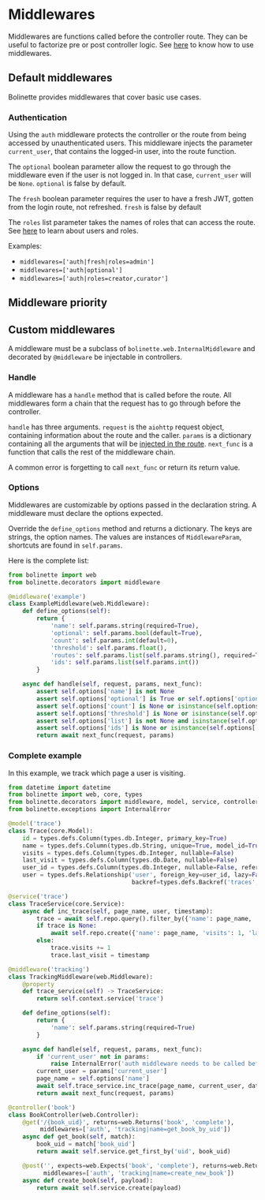 # Middlewares

Middlewares are functions called before the controller route.
They can be useful to factorize pre or post controller logic.
See [here](./controllers.md#using-middlewares) to know how to use middlewares.

## Default middlewares

Bolinette provides middlewares that cover basic use cases.

### Authentication

Using the `auth` middleware protects the controller or the route from being accessed by unauthenticated users.
This middleware injects the parameter `current_user`, that contains the logged-in user, into the route function.

The `optional` boolean parameter allow the request to go through the middleware even if the user is not logged in.
In that case, `current_user` will be `None`.
`optional` is false by default.

The `fresh` boolean parameter requires the user to have a fresh JWT, gotten from the login route, not refreshed.
`fresh` is false by default

The `roles` list parameter takes the names of roles that can access the route.
See [here](./authentication.md) to learn about users and roles.

Examples:
- `middlewares=['auth|fresh|roles=admin']`
- `middlewares=['auth|optional']`
- `middlewares=['auth|roles=creator,curator']`

## Middleware priority

## Custom middlewares

A middleware must be a subclass of `bolinette.web.InternalMiddleware` and decorated by `@middleware` be injectable
in controllers.

### Handle

A middleware has a `handle` method that is called before the route.
All middlewares form a chain that the request has to go through before the controller.

`handle` has three arguments.
`request` is the `aiohttp` request object, containing information about the route and the caller.
`params` is a dictionary containing all the arguments that will be
[injected in the route](./controllers.md#injected-parameters).
`next_func` is a function that calls the rest of the middleware chain.

A common error is forgetting to call `next_func` or return its return value.

### Options

Middlewares are customizable by options passed in the declaration string.
A middleware must declare the options expected.

Override the `define_options` method and returns a dictionary.
The keys are strings, the option names.
The values are instances of `MiddlewareParam`, shortcuts are found in `self.params`.

Here is the complete list:

```python
from bolinette import web
from bolinette.decorators import middleware

@middleware('example')
class ExampleMiddleware(web.Middleware):
    def define_options(self):
        return {
            'name': self.params.string(required=True),
            'optional': self.params.bool(default=True),
            'count': self.params.int(default=0),
            'threshold': self.params.float(),
            'routes': self.params.list(self.params.string(), required=True),
            'ids': self.params.list(self.params.int())
        }

    async def handle(self, request, params, next_func):
        assert self.options['name'] is not None
        assert self.options['optional'] is True or self.options['optional'] is False
        assert self.options['count'] is None or isinstance(self.options['count'], int)
        assert self.options['threshold'] is None or isinstance(self.options['threshold'], float)
        assert self.options['list'] is not None and isinstance(self.options['list'], list)
        assert self.options['ids'] is None or isinstance(self.options['ids'], list)
        return await next_func(request, params)
```

### Complete example

In this example, we track which page a user is visiting.

```python
from datetime import datetime
from bolinette import web, core, types
from bolinette.decorators import middleware, model, service, controller, get, post
from bolinette.exceptions import InternalError

@model('trace')
class Trace(core.Model):
    id = types.defs.Column(types.db.Integer, primary_key=True)
    name = types.defs.Column(types.db.String, unique=True, model_id=True)
    visits = types.defs.Column(types.db.Integer, nullable=False)
    last_visit = types.defs.Column(types.db.Date, nullable=False)
    user_id = types.defs.Column(types.db.Integer, nullable=False, reference=types.defs.Reference('user', 'id'))
    user = types.defs.Relationship('user', foreign_key=user_id, lazy=False,
                                   backref=types.defs.Backref('traces', lazy=True))

@service('trace')
class TraceService(core.Service):
    async def inc_trace(self, page_name, user, timestamp):
        trace = await self.repo.query().filter_by({'name': page_name, 'user_id': user.id}).first()
        if trace is None:
            await self.repo.create({'name': page_name, 'visits': 1, 'last_visit': timestamp, 'user': user})
        else:
            trace.visits += 1
            trace.last_visit = timestamp

@middleware('tracking')
class TrackingMiddleware(web.Middleware):
    @property
    def trace_service(self) -> TraceService:
        return self.context.service('trace')

    def define_options(self):
        return {
            'name': self.params.string(required=True)
        }

    async def handle(self, request, params, next_func):
        if 'current_user' not in params:
            raise InternalError('auth middleware needs to be called before tracking middleware')
        current_user = params['current_user']
        page_name = self.options['name']
        await self.trace_service.inc_trace(page_name, current_user, datetime.utcnow())
        return await next_func(request, params)

@controller('book')
class BookController(web.Controller):
    @get('/{book_uid}', returns=web.Returns('book', 'complete'),
         middlewares=['auth', 'tracking|name=get_book_by_uid'])
    async def get_book(self, match):
        book_uid = match['book_uid']
        return await self.service.get_first_by('uid', book_uid)

    @post('', expects=web.Expects('book', 'complete'), returns=web.Returns('book'),
          middlewares=['auth', 'tracking|name=create_new_book'])
    async def create_book(self, payload):
        return await self.service.create(payload)
```
